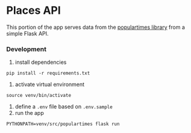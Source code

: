 # Places API

This portion of the app serves data from the [populartimes library](https://github.com/m-wrzr/populartimes/blob/master/README.md) from a simple Flask API.

### Development

1. install dependencies

`pip install -r requirements.txt`

1. activate virtual environment

`source venv/bin/activate`

1. define a `.env` file based on `.env.sample`
1. run the app

`PYTHONPATH=venv/src/populartimes flask run`
